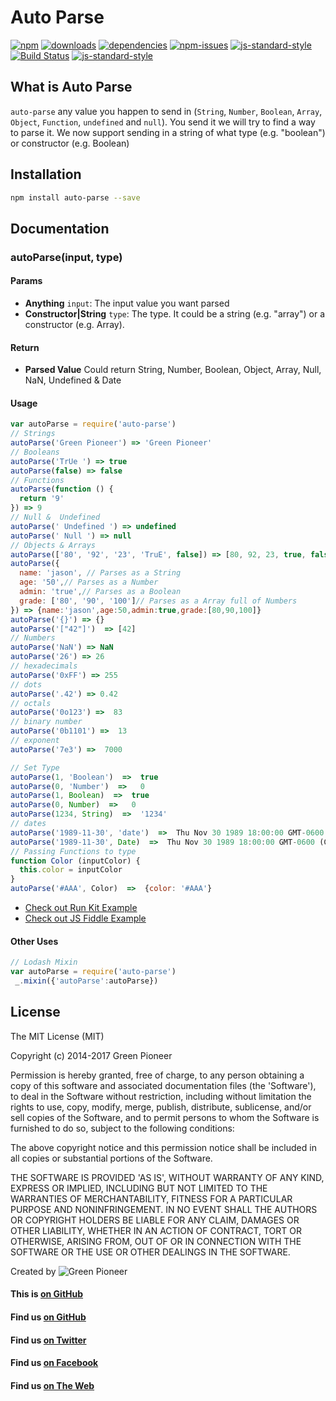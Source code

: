 # Auto Parse

[![npm][npm-image]][npm-url]
[![downloads][downloads-image]][downloads-url]
[![dependencies](https://david-dm.org/greenpioneersolutions/auto-parse.svg)](https://david-dm.org/greenpioneersolutions/auto-parse)
[![npm-issues](https://img.shields.io/github/issues/greenpioneersolutions/auto-parse.svg)](https://github.com/greenpioneersolutions/auto-parse/issues)
[![js-standard-style](https://img.shields.io/badge/code%20style-standard-brightgreen.svg)](http://standardjs.com/)
[![Build Status](https://travis-ci.org/greenpioneersolutions/auto-parse.svg?branch=master)](https://travis-ci.org/greenpioneersolutions/auto-parse)
[![js-standard-style](https://nodei.co/npm/auto-parse.png?downloads=true&downloadRank=true&stars=true)](https://nodei.co/npm/auto-parse.png?downloads=true&downloadRank=true&stars=true)

[npm-image]: https://img.shields.io/npm/v/auto-parse.svg?style=flat
[npm-url]: https://npmjs.org/package/auto-parse
[downloads-image]: https://img.shields.io/npm/dt/auto-parse.svg?style=flat
[downloads-url]: https://npmjs.org/package/auto-parse

## What is Auto Parse

`auto-parse` any value you happen to send in (`String`, `Number`, `Boolean`,
`Array`, `Object`, `Function`, `undefined` and `null`). You send it we will
try to find a way to parse it. We now support sending in a string of what type (e.g. "boolean") or constructor (e.g. Boolean)

## Installation
```sh
npm install auto-parse --save
```

## Documentation

### autoParse(input, type)

#### Params
- **Anything** `input`: The input value you want parsed
- **Constructor|String** `type`: The type. It could be a string (e.g. "array") or a constructor (e.g. Array).
	
#### Return
- **Parsed Value** Could return String, Number, Boolean, Object, Array, Null, NaN, Undefined & Date 


#### Usage

```js
var autoParse = require('auto-parse')
// Strings
autoParse('Green Pioneer') => 'Green Pioneer'
// Booleans
autoParse('TrUe ') => true
autoParse(false) => false
// Functions
autoParse(function () {
  return '9'
}) => 9
// Null &  Undefined
autoParse(' Undefined ') => undefined
autoParse(' Null ') => null
// Objects & Arrays
autoParse(['80', '92', '23', 'TruE', false]) => [80, 92, 23, true, false]
autoParse({
  name: 'jason', // Parses as a String
  age: '50',// Parses as a Number
  admin: 'true',// Parses as a Boolean
  grade: ['80', '90', '100']// Parses as a Array full of Numbers
}) => {name:'jason',age:50,admin:true,grade:[80,90,100]}
autoParse('{}') => {}
autoParse('["42"]')  => [42]
// Numbers
autoParse('NaN') => NaN
autoParse('26') => 26
// hexadecimals
autoParse('0xFF') => 255
// dots
autoParse('.42') => 0.42
// octals
autoParse('0o123') =>  83
// binary number
autoParse('0b1101') =>  13
// exponent 
autoParse('7e3') =>  7000

// Set Type
autoParse(1, 'Boolean')  =>  true
autoParse(0, 'Number')  =>   0
autoParse(1, Boolean)  =>  true
autoParse(0, Number)  =>   0
autoParse(1234, String)  =>  '1234'
// dates
autoParse('1989-11-30', 'date')  =>  Thu Nov 30 1989 18:00:00 GMT-0600 (CST)
autoParse('1989-11-30', Date)  =>  Thu Nov 30 1989 18:00:00 GMT-0600 (CST)
// Passing Functions to type
function Color (inputColor) {
  this.color = inputColor
}
autoParse('#AAA', Color)  =>  {color: '#AAA'}
```
- [Check out Run Kit Example](https://runkit.com/greenpioneer/auto-parse)
- [Check out JS Fiddle Example](https://jsfiddle.net/greenpioneer/4y744xyd/)

#### Other Uses
``` js
// Lodash Mixin
var autoParse = require('auto-parse')
 _.mixin({'autoParse':autoParse})
```

## License

The MIT License (MIT)

Copyright (c) 2014-2017 Green Pioneer

Permission is hereby granted, free of charge, to any person obtaining
a copy of this software and associated documentation files (the
'Software'), to deal in the Software without restriction, including
without limitation the rights to use, copy, modify, merge, publish,
distribute, sublicense, and/or sell copies of the Software, and to
permit persons to whom the Software is furnished to do so, subject to
the following conditions:

The above copyright notice and this permission notice shall be
included in all copies or substantial portions of the Software.

THE SOFTWARE IS PROVIDED 'AS IS', WITHOUT WARRANTY OF ANY KIND,
EXPRESS OR IMPLIED, INCLUDING BUT NOT LIMITED TO THE WARRANTIES OF
MERCHANTABILITY, FITNESS FOR A PARTICULAR PURPOSE AND NONINFRINGEMENT.
IN NO EVENT SHALL THE AUTHORS OR COPYRIGHT HOLDERS BE LIABLE FOR ANY
CLAIM, DAMAGES OR OTHER LIABILITY, WHETHER IN AN ACTION OF CONTRACT,
TORT OR OTHERWISE, ARISING FROM, OUT OF OR IN CONNECTION WITH THE
SOFTWARE OR THE USE OR OTHER DEALINGS IN THE SOFTWARE.

Created by ![Green Pioneer](http://greenpioneersolutions.com/img/icons/apple-icon-180x180.png)

#### This is [on GitHub](https://github.com/greenpioneersolutions/auto-parse)
#### Find us [on GitHub](https://github.com/greenpioneersolutions)
#### Find us [on Twitter](https://twitter.com/greenpioneerdev)
#### Find us [on Facebook](https://www.facebook.com/Green-Pioneer-Solutions-1023752974341910)
#### Find us [on The Web](http://greenpioneersolutions.com/)
